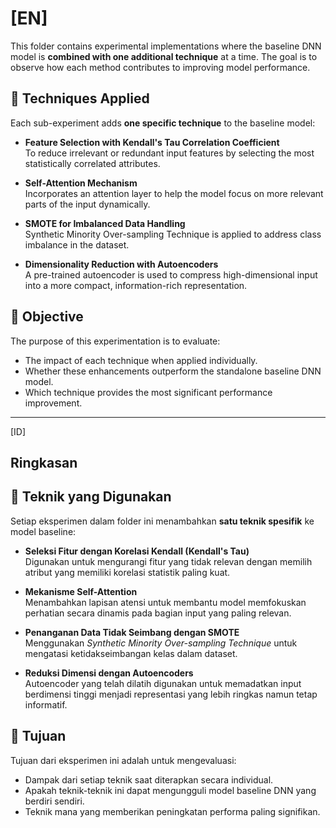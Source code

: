 # [EN]

This folder contains experimental implementations where the baseline DNN model is **combined with one additional technique** at a time. The goal is to observe how each method contributes to improving model performance.

## 🔬 Techniques Applied

Each sub-experiment adds **one specific technique** to the baseline model:

- **Feature Selection with Kendall's Tau Correlation Coefficient**  
  To reduce irrelevant or redundant input features by selecting the most statistically correlated attributes.

- **Self-Attention Mechanism**  
  Incorporates an attention layer to help the model focus on more relevant parts of the input dynamically.

- **SMOTE for Imbalanced Data Handling**  
  Synthetic Minority Over-sampling Technique is applied to address class imbalance in the dataset.

- **Dimensionality Reduction with Autoencoders**  
  A pre-trained autoencoder is used to compress high-dimensional input into a more compact, information-rich representation.

## 🎯 Objective

The purpose of this experimentation is to evaluate:
- The impact of each technique when applied individually.
- Whether these enhancements outperform the standalone baseline DNN model.
- Which technique provides the most significant performance improvement.

---

[ID]

## Ringkasan

## 🔬 Teknik yang Digunakan

Setiap eksperimen dalam folder ini menambahkan **satu teknik spesifik** ke model baseline:

- **Seleksi Fitur dengan Korelasi Kendall (Kendall's Tau)**  
  Digunakan untuk mengurangi fitur yang tidak relevan dengan memilih atribut yang memiliki korelasi statistik paling kuat.

- **Mekanisme Self-Attention**  
  Menambahkan lapisan atensi untuk membantu model memfokuskan perhatian secara dinamis pada bagian input yang paling relevan.

- **Penanganan Data Tidak Seimbang dengan SMOTE**  
  Menggunakan *Synthetic Minority Over-sampling Technique* untuk mengatasi ketidakseimbangan kelas dalam dataset.

- **Reduksi Dimensi dengan Autoencoders**  
  Autoencoder yang telah dilatih digunakan untuk memadatkan input berdimensi tinggi menjadi representasi yang lebih ringkas namun tetap informatif.

## 🎯 Tujuan

Tujuan dari eksperimen ini adalah untuk mengevaluasi:
- Dampak dari setiap teknik saat diterapkan secara individual.
- Apakah teknik-teknik ini dapat mengungguli model baseline DNN yang berdiri sendiri.
- Teknik mana yang memberikan peningkatan performa paling signifikan.

